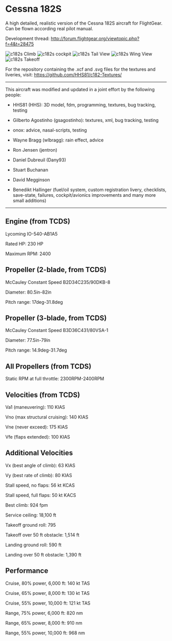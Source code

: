 Cessna 182S
===========

A high detailed, realistic version of the Cessna 182S aircraft for FlightGear. Can be flown according real pilot manual.

Development thread: http://forum.flightgear.org/viewtopic.php?f=4&t=28475

![c182s Climb](http://abload.de/img/fgfs-screen-006boeqb.jpg)
![c182s cockpit](https://abload.de/img/fgfs-screen-002tpq3h.jpg)
![c182s Tail View](http://s11.postimg.org/eot4duv37/image.jpg)
![c182s Wing View](http://s11.postimg.org/b9104axur/image.jpg)
![c182s Takeoff](http://s11.postimg.org/x6xgy3cv7/image.jpg)


For the repository containing the .xcf and .svg files for the textures and liveries, visit: https://github.com/HHS81/c182-Textures/

---

This aircraft was modified and updated in a joint effort by the following people:

* HHS81 (HHS): 3D model, fdm, programming, textures, bug tracking, testing

* Gilberto Agostinho (gsagostinho): textures, xml, bug tracking, testing

* onox: advice, nasal-scripts, testing

* Wayne Bragg (wlbragg): rain effect, advice

* Ron Jensen (jentron)

* Daniel Dubreuil (Dany93)

* Stuart Buchanan

* David Megginson 

* Benedikt Hallinger (fuel/oil system, custom registration livery, checklists, save-state, failures, cockpit/avionics improvements and many more small additions)

---

Engine (from TCDS)
------------------

Lycoming IO-540-AB1A5

Rated HP: 230 HP

Maximum RPM: 2400


Propeller (2-blade, from TCDS)
------------------------------

McCauley Constant Speed B2D34C235/90DKB-8

Diameter: 80.5in-82in

Pitch range: 17deg-31.8deg


Propeller (3-blade, from TCDS)
------------------------------

McCauley Constant Speed B3D36C431/80VSA-1

Diameter: 77.5in-79in

Pitch range: 14.9deg-31.7deg


All Propellers (from TCDS)
--------------------------

Static RPM at full throttle: 2300RPM-2400RPM


Velocities (from TCDS)
----------------------

Va1 (maneuvering): 110 KIAS

Vno (max structural cruising): 140 KIAS

Vne (never exceed): 175 KIAS

Vfe (flaps extended): 100 KIAS


Additional Velocities
---------------------

Vx (best angle of climb): 63 KIAS

Vy (best rate of climb): 80 KIAS

Stall speed, no flaps: 56 kt KCAS

Stall speed, full flaps: 50 kt KACS

Best climb: 924 fpm

Service ceiling: 18,100 ft

Takeoff ground roll: 795

Takeoff over 50 ft obstacle: 1,514 ft

Landing ground roll: 590 ft

Landing over 50 ft obstacle: 1,390 ft

Performance
-----------

Cruise, 80% power, 6,000 ft: 140 kt TAS

Cruise, 65% power, 8,000 ft: 130 kt TAS

Cruise, 55% power, 10,000 ft: 121 kt TAS

Range, 75% power, 6,000 ft: 820 nm

Range, 65% power, 8,000 ft: 910 nm

Range, 55% power, 10,000 ft: 968 nm
